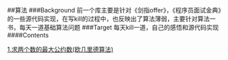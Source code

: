 ##算法
###Background
前一个库主要是针对《剑指offer》，《程序员面试金典》的一些源代码实现，在写kill的过程中，也反映出了算法薄弱，主要针对算法一书，每天一道基础算法问题
###Target
每天kill一道，自己的感悟和源代码实现
####Contents

[1.求两个数的最大公约数(欧几里德算法)]()
